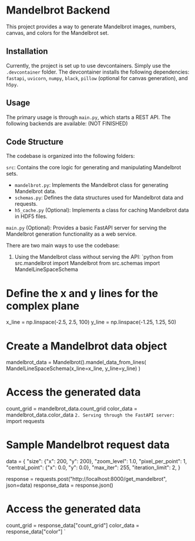 # Mandelbrot Backend

This project provides a way to generate Mandelbrot images, numbers, canvas, and colors for the Mandelbrot set.

## Installation
Currently, the project is set up to use devcontainers. Simply use the `.devcontainer` folder. The devcontainer installs the following dependencies: `fastapi`, `uvicorn`, `numpy`, `black`, `pillow` (optional for canvas generation), and `h5py`.

## Usage
The primary usage is through `main.py`, which starts a REST API. The following backends are available:
(NOT FINISHED)

## Code Structure 
The codebase is organized into the following folders:

`src`: 
Contains the core logic for generating and manipulating Mandelbrot sets.
- `mandelbrot.py`: Implements the Mandelbrot class for generating Mandelbrot data.
- `schemas.py`: Defines the data structures used for Mandelbrot data and requests.
- `h5_cache.py` (Optional): Implements a class for caching Mandelbrot data in HDF5 files.

`main.py` (Optional): Provides a basic FastAPI server for serving the Mandelbrot generation functionality as a web service.

There are two main ways to use the codebase:

1. Using the Mandelbrot class without serving the API:
`python
from src.mandelbrot import Mandelbrot
from src.schemas import MandelLineSpaceSchema

# Define the x and y lines for the complex plane
x_line = np.linspace(-2.5, 2.5, 100)
y_line = np.linspace(-1.25, 1.25, 50)

# Create a Mandelbrot data object
mandelbrot_data = Mandelbrot().mandel_data_from_lines(
    MandelLineSpaceSchema(x_line=x_line, y_line=y_line)
)

# Access the generated data
count_grid = mandelbrot_data.count_grid
color_data = mandelbrot_data.color_data
`
2. Serving through the FastAPI server:
`
import requests

# Sample Mandelbrot request data
data = {
    "size": {"x": 200, "y": 200},
    "zoom_level": 1.0,
    "pixel_per_point": 1,
    "central_point": {"x": 0.0, "y": 0.0},
    "max_iter": 255,
    "iteration_limit": 2,
}

response = requests.post("http://localhost:8000/get_mandelbrot", json=data)
response_data = response.json()

# Access the generated data
count_grid = response_data["count_grid"]
color_data = response_data["color"]
`
